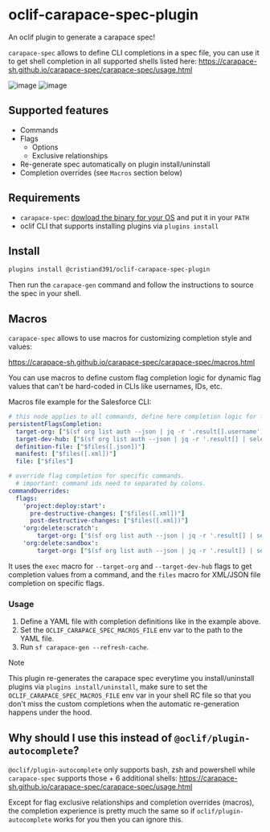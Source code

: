 oclif-carapace-spec-plugin
=================

An oclif plugin to generate a carapace spec!

`carapace-spec` allows to define CLI completions in a spec file, you can use it to get shell completion in all supported shells listed here:
https://carapace-sh.github.io/carapace-spec/carapace-spec/usage.html


![image](https://github.com/user-attachments/assets/7d6d1ea3-b1fd-4ffe-a67c-399d4e901199)
![image](https://github.com/user-attachments/assets/3e9abd02-9a03-4e76-81c1-1e2f90ded73d)

## Supported features
* Commands
* Flags
  * Options
  * Exclusive relationships
* Re-generate spec automatically on plugin install/uninstall
* Completion overrides (see `Macros` section below)

## Requirements
 * `carapace-spec`: [dowload the binary for your OS]([url](https://github.com/carapace-sh/carapace-spec/releases)) and put it in your `PATH`
 * oclif CLI that supports installing plugins via `plugins install`

## Install

```bash
plugins install @cristiand391/oclif-carapace-spec-plugin
```

Then run the `carapace-gen` command and follow the instructions to source the spec in your shell.

## Macros
`carapace-spec` allows to use macros for customizing completion style and values:

https://carapace-sh.github.io/carapace-spec/carapace-spec/macros.html

You can use macros to define custom flag completion logic for dynamic flag values that can't be hard-coded in CLIs like usernames, IDs, etc.

Macros file example for the Salesforce CLI:
```yaml
# this node applies to all commands, define here completion logic for flags that repeat themselves in multiple commands.
persistentFlagsCompletion:
  target-org: ["$(sf org list auth --json | jq -r '.result[].username')"]
  target-dev-hub: ["$(sf org list auth --json | jq -r '.result[] | select(.isdevhub) | .username')"]
  definition-file: ["$files([.json])"]
  manifest: ["$files([.xml])"]
  file: ["$files"]

# override flag completion for specific commands.
  # important: command ids need to separated by colons.
commandOverrides:
  flags:
    'project:deploy:start':
      pre-destructive-changes: ["$files([.xml])"]
      post-destructive-changes: ["$files([.xml])"]
    'org:delete:scratch':
        target-org: ["$(sf org list auth --json | jq -r '.result[] | select(.isscratchorg) | .username')"]
    'org:delete:sandbox':
        target-org: ["$(sf org list auth --json | jq -r '.result[] | select(.issandbox) | .username')"]

```

It uses the `exec` macro for `--target-org` and `--target-dev-hub` flags to get completion values from a command, and the `files` macro for XML/JSON file completion on specific flags.

### Usage

1. Define a YAML file with completion definitions like in the example above.
2. Set the `OCLIF_CARAPACE_SPEC_MACROS_FILE` env var to the path to the YAML file.
3. Run `sf carapace-gen --refresh-cache`.

> [!NOTE]  
This plugin re-generates the carapace spec everytime you install/uninstall plugins via `plugins install/uninstall`, make sure to set the `OCLIF_CARAPACE_SPEC_MACROS_FILE` env var in your shell RC file so that you don't miss the custom completions when the automatic re-generation happens under the hood.


## Why should I use this instead of `@oclif/plugin-autocomplete`?
`@oclif/plugin-autocomplete` only supports bash, zsh and powershell while `carapace-spec` supports those + 6 additional shells: https://carapace-sh.github.io/carapace-spec/carapace-spec/usage.html

Except for flag exclusive relationships and completion overrides (macros), the completion experience is pretty much the same so if `oclif/plugin-autocomplete` works for you then you can ignore this.
